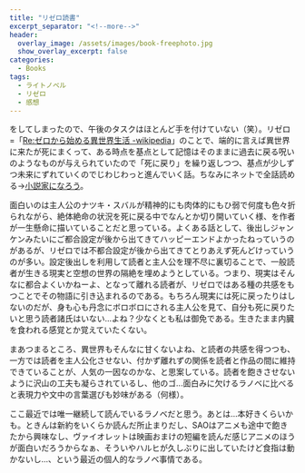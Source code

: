 ```yaml
---
title: "リゼロ読書"
excerpt_separator: "<!--more-->"
header:
  overlay_image: /assets/images/book-freephoto.jpg
  show_overlay_excerpt: false
categories:
  - Books
tags:
  - ライトノベル
  - リゼロ
  - 感想
---
```


をしてしまったので、午後のタスクはほとんど手を付けていない（笑）。リゼロ=「[Re:ゼロから始める異世界生活 -wikipedia](https://ja.wikipedia.org/wiki/Re:%E3%82%BC%E3%83%AD%E3%81%8B%E3%82%89%E5%A7%8B%E3%82%81%E3%82%8B%E7%95%B0%E4%B8%96%E7%95%8C%E7%94%9F%E6%B4%BB)」のことで、端的に言えば異世界に来たが死にまくって、ある時点を基点として記憶はそのままに過去に戻る呪いのようなものが与えられていたので「死に戻り」を繰り返しつつ、基点が少しずつ未来にずれていくのでじわじわっと進んでいく話。ちなみにネットで全話読める→[小説家になろう](https://ncode.syosetu.com/n2267be/)。

面白いのは主人公のナツキ・スバルが精神的にも肉体的にもひ弱で何度も色々折られながら、絶体絶命の状況を死に戻る中でなんとか切り開いていく様、を作者が一生懸命に描いていることだと思っている。よくある話として、後出しジャンケンみたいにご都合設定が後から出てきてハッピーエンドよかったねっていうのがあるが、リゼロでは不都合設定が後から出てきてとりあえず死んどけっていうのが多い。設定後出しを利用して読者と主人公を理不尽に裏切ることで、一般読者が生きる現実と空想の世界の隔絶を埋めようとしている。つまり、現実はそんなに都合よくいかねーよ、となって離れる読者が、リゼロではある種の共感をもつことでその物語に引き込まれるのである。もちろん現実には死に戻ったりはしないのだが、身も心も丹念にボロボロにされる主人公を見て、自分も死に戻りたいと思う読者諸氏はいない...よね？少なくとも私は御免である。生きたまま内臓を食われる感覚とか覚えていたくない。

まあつまるところ、異世界もそんなに甘くないよね、と読者の共感を得つつも、一方では読者を主人公化させない、付かず離れずの関係を読者と作品の間に維持できていることが、人気の一因なのかな、と思案している。読者を飽きさせないように沢山の工夫も凝らされているし、他のゴ...面白みに欠けるラノベに比べると表現力や文中の言葉選びも妙味がある（何様）。

ここ最近では唯一継続して読んでいるラノベだと思う。あとは...本好きくらいかも。ときんは新約をいくらか読んだ所止まりだし、SAOはアニメも途中で飽きたから興味なし、ヴァイオレットは映画おまけの短編を読んだ感じアニメのほうが面白いだろうからなぁ、そういやハルヒが久しぶりに出していたけど食指は動かないし...、という最近の個人的なラノベ事情である。
